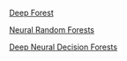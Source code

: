 

[Deep Forest](https://arxiv.org/pdf/1702.08835.pdf)

[Neural Random Forests](https://arxiv.org/abs/1604.07143)

[Deep Neural Decision Forests](https://www.cv-foundation.org/openaccess/content_iccv_2015/papers/Kontschieder_Deep_Neural_Decision_ICCV_2015_paper.pdf)



